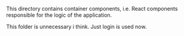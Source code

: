 This directory contains container components, i.e. React components responsible for the logic of the application.

This folder is unnecessary i think. Just login is used now.
